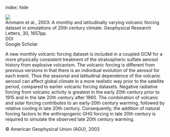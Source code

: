 index: hide

<div class="Citation">
    <div class="Citation-thumb CitationThumb-linked"  data-href="https://doi.org/10.1029/2003gl016875">
      <img src="https://static.claimspace.cloud/climate-study-static/refs/thumbs/5/Ammann_et_al_2003-thumb.png" />
    </div>

  <div class="Citation-body">
    <div class="Citation-text">Ammann et al., 2003: A monthly and latitudinally varying volcanic forcing dataset in simulations of 20th century climate. <span class="Article-journal">Geophysical Research Letters, </span><span class="Article-volume">30, </span>1657pp.</div>
    <div class="Citation-links">
      <div class="CitationLink" data-href="https://doi.org/10.1029/2003gl016875">
        <div class="CitationLink-icon CitationLink-Doi"></div>
        <div class="CitationLink-text">DOI</div>
      </div>
      <div class="CitationLink" data-href="https://scholar.google.com/scholar?q=10.1029/2003gl016875">
        <div class="CitationLink-icon CitationLink-Scholar"></div>
        <div class="CitationLink-text">Google Scholar</div>
      </div>
    </div>
  </div>
</div>

A new monthly volcanic forcing dataset is included in a coupled GCM for a more physically consistent treatment of the stratospheric sulfate aerosol history from explosive volcanism. The volcanic forcing is different from previous versions in that there is an individual evolution of the aerosol for each event. Thus the seasonal and latitudinal dependence of the volcanic aerosol can affect global climate in a more realistic way prior to the satellite period, compared to earlier volcanic forcing datasets. Negative radiative forcing from volcanic activity is greatest in the early 20th century prior to 1915 and in the late 20th century after 1960. The combination of volcanic and solar forcing contributes to an early‐20th century warming, followed by relative cooling in late 20th century. Consequently, the addition of natural forcing factors to the anthropogenic GHG forcing in late 20th century is required to simulate the observed late 20th century warming.

<div class="Citation-copy">
&copy; American Geophysical Union (AGU), 2003
</div>